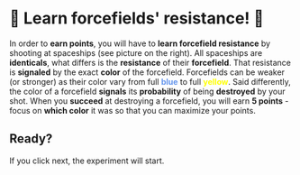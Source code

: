 # 🌌 Learn forcefields' resistance! 🌌
 In order to **earn points**, you will have to **learn forcefield resistance** by shooting at spaceships (see picture on the right). All spaceships are **identicals**, what differs is the **resistance** of their **forcefield**. That resistance is **signaled** by the exact **color** of the forcefield. Forcefields can be weaker (or stronger) as their color vary from full <b style="color: cornflowerblue">blue</b> to full <b style="color: yellow">yellow</b>.
 Said differently, the color of a forcefield **signals** its **probability** of being **destroyed** by your shot.  When you **succeed** at destroying a forcefield, you will earn **5 points** - focus on **which color** it was so that you can maximize your points.

## Ready?

If you click next, the experiment will start. 

<!---
admonition=<div class="admonition notice" style="">
			<p class="title">Note</p>
      <p class="content">
      Use arrow keys to move, and space to shoot. A small tutorial will show you how to do that before starting the experiment.
	  </p>
		</div>
<br>
<div class="admonition warning" style="">
			<p class="title">Warning</p>
      <p class="content">
	  You can only shoot one spaceship at a time! If you do not shoot, you won't gain any points for the current trial.
		</p>
		</div>
--->

<!--- 
image=screenshot.png
--->

<!---
display=flex
--->